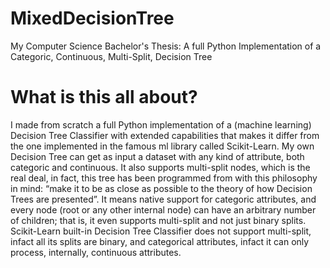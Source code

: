# MixedDecisionTree
My Computer Science Bachelor's Thesis: A full Python Implementation of a Categoric, Continuous, Multi-Split, Decision Tree

# What is this all about?
I made from scratch a full Python implementation of a (machine learning) Decision Tree Classifier with extended capabilities that makes it differ 
from the one implemented in the famous ml library called Scikit-Learn. 
My own Decision Tree can get as input a dataset with any kind of attribute, both categoric and continuous. 
It also supports multi-split nodes, which is the real deal, in fact, this tree has been programmed from with this 
philosophy in mind: “make it to be as close as possible to the theory of how Decision Trees are presented”. 
It means native support for categoric attributes, and every node (root or any other internal node) can have an 
arbitrary number of children; that is, it even supports multi-split and not just binary splits. 
Scikit-Learn built-in Decision Tree Classifier does not support multi-split, infact all its splits are binary, and categorical 
attributes, infact it can only process, internally, continuous attributes.
